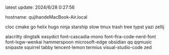 latest update:
2024/6/28 0:27:56
  
hostname:
qujihandeMacBook-Air.local
  
cloc
cmake
go
helix
hugo
ninja
starship
stow
tmux
trash
tree
typst
yazi
zellij
  
alacritty
dingtalk
easydict
font-cascadia-mono
font-fira-code-nerd-font
font-lxgw-wenkai
hammerspoon
microsoft-edge
obsidian
qq
qqmusic
snipaste
squirrel
tabby
tencent-lemon
termius
visual-studio-code
zed
